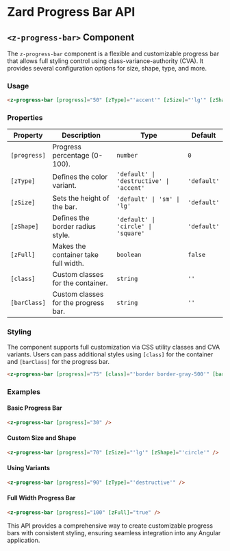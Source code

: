 # Zard Progress Bar API

## `<z-progress-bar>` <span class="api-type-label component">Component</span>

The `z-progress-bar` component is a flexible and customizable progress bar that allows full styling control using class-variance-authority (CVA). It provides several configuration options for size, shape, type, and more.

### **Usage**
```html
<z-progress-bar [progress]="50" [zType]="'accent'" [zSize]="'lg'" [zShape]="'circle'" />
```

### **Properties**
| Property      | Description                        | Type                                             | Default    |
|--------------|------------------------------------|-------------------------------------------------|------------|
| `[progress]` | Progress percentage (0-100).      | `number`                                        | `0`        |
| `[zType]`    | Defines the color variant.        | `'default' \| 'destructive' \| 'accent'`        | `'default'`|
| `[zSize]`    | Sets the height of the bar.       | `'default' \| 'sm' \| 'lg'`                    | `'default'`|
| `[zShape]`   | Defines the border radius style.  | `'default' \| 'circle' \| 'square'`            | `'default'`|
| `[zFull]`    | Makes the container take full width. | `boolean`                                      | `false`    |
| `[class]`    | Custom classes for the container. | `string`                                        | `''`       |
| `[barClass]` | Custom classes for the progress bar. | `string`                                        | `''`       |

### **Styling**
The component supports full customization via CSS utility classes and CVA variants. Users can pass additional styles using `[class]` for the container and `[barClass]` for the progress bar.

```html
<z-progress-bar [progress]="75" [class]="'border border-gray-500'" [barClass]="'shadow-lg bg-green-500'" />
```

### **Examples**
#### **Basic Progress Bar**
```html
<z-progress-bar [progress]="30" />
```

#### **Custom Size and Shape**
```html
<z-progress-bar [progress]="70" [zSize]="'lg'" [zShape]="'circle'" />
```

#### **Using Variants**
```html
<z-progress-bar [progress]="90" [zType]="'destructive'" />
```

#### **Full Width Progress Bar**
```html
<z-progress-bar [progress]="100" [zFull]="true" />
```

This API provides a comprehensive way to create customizable progress bars with consistent styling, ensuring seamless integration into any Angular application.

